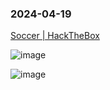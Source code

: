 ### 2024-04-19

[Soccer | HackTheBox](https://app.hackthebox.com/machines/Soccer)

![image](https://github.com/r1skkam/HackTheBox-Walkthroughs/assets/58542375/e3962273-55a8-424a-846b-3a22b1de7da8)

![image](https://github.com/r1skkam/HackTheBox-Walkthroughs/assets/58542375/8b7df6f2-3072-480e-bb10-0c8063fcd616)

